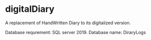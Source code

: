 # digitalDiary
A replacement of HandWritten Diary to its digitalized version.

Database requrement: SQL server 2019. Database name: DiraryLogs
